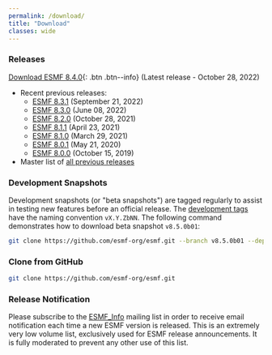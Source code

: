 ```yaml
---
permalink: /download/
title: "Download"
classes: wide
---
```

### Releases
[Download ESMF 8.4.0](https://github.com/esmf-org/esmf/releases/latest){: .btn .btn--info} (Latest release - October 28, 2022)
- Recent previous releases:
    - [ESMF 8.3.1](https://github.com/esmf-org/esmf/releases/tag/v8.3.1)        (September 21, 2022)
    - [ESMF 8.3.0](https://github.com/esmf-org/esmf/releases/tag/v8.3.0)        (June 08, 2022)
    - [ESMF 8.2.0](https://github.com/esmf-org/esmf/releases/tag/ESMF_8_2_0)    (October 28, 2021)
    - [ESMF 8.1.1](https://github.com/esmf-org/esmf/releases/tag/ESMF_8_1_1)    (April 23, 2021)
    - [ESMF 8.1.0](https://github.com/esmf-org/esmf/releases/tag/ESMF_8_1_0)    (March 29, 2021)
    - [ESMF 8.0.1](https://github.com/esmf-org/esmf/releases/tag/ESMF_8_0_1)    (May 21, 2020)
    - [ESMF 8.0.0](https://github.com/esmf-org/esmf/releases/tag/ESMF_8_0_0)    (October 15, 2019)
- Master list of [all previous releases](/static/releases.html)

### Development Snapshots
Development snapshots (or "beta snapshots") are tagged regularly to assist in testing new features before an official release.
The [development tags](https://github.com/esmf-org/esmf/tags) have the naming convention `vX.Y.ZbNN`.
The following command demonstrates how to download beta snapshot `v8.5.0b01`:

```bash
git clone https://github.com/esmf-org/esmf.git --branch v8.5.0b01 --depth 1
```

### Clone from GitHub
```bash
git clone https://github.com/esmf-org/esmf.git
```

### Release Notification
Please subscribe to the [ESMF_Info](https://mailman.cgd.ucar.edu/mailman/listinfo/esmf_info) mailing list in order to receive email notification each time a new ESMF version is released. This is an extremely very low volume list, exclusively used for ESMF release announcements. It is fully moderated to prevent any other use of this list.
